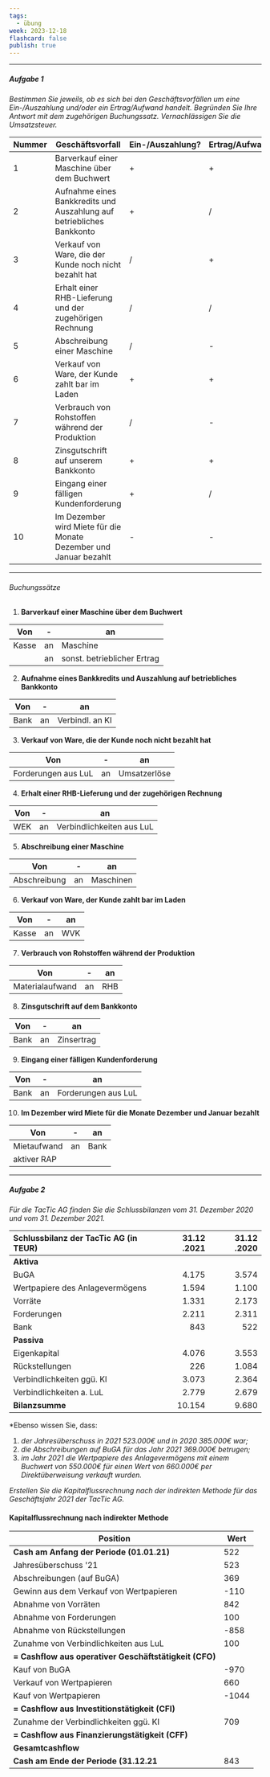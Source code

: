 ```yaml
---
tags:
  - übung
week: 2023-12-18
flashcard: false
publish: true
---
```

***
##### Aufgabe 1
*Bestimmen Sie jeweils, ob es sich bei den Geschäftsvorfällen um eine Ein-/Auszahlung und/oder ein Ertrag/Aufwand handelt. Begründen Sie Ihre Antwort mit dem zugehörigen Buchungssatz. Vernachlässigen Sie die Umsatzsteuer.*

| Nummer | Geschäftsvorfall                                                      | Ein-/Auszahlung? | Ertrag/Aufwand |
| ------ | --------------------------------------------------------------------- | ---------------- | -------------- |
| 1      | Barverkauf einer Maschine über dem Buchwert                           | +                | +              |
| 2      | Aufnahme eines Bankkredits und Auszahlung auf betriebliches Bankkonto | +                | /              |
| 3      | Verkauf von Ware, die der Kunde noch nicht bezahlt hat                | /                | +              |
| 4      | Erhalt einer RHB-Lieferung und der zugehörigen Rechnung               | /                | /              | 
| 5      | Abschreibung einer Maschine                                           | /                | -              |
| 6      | Verkauf von Ware, der Kunde zahlt bar im Laden                        | +                | +              |
| 7      | Verbrauch von Rohstoffen während der Produktion                       | /                | -              |
| 8      | Zinsgutschrift auf unserem Bankkonto                                  | +                | +              |
| 9      | Eingang einer fälligen Kundenforderung                                | +                | /              |
| 10     | Im Dezember wird Miete für die Monate Dezember und Januar bezahlt     | -                | -              |

***
###### Buchungssätze

1. **Barverkauf einer Maschine über dem Buchwert**

| Von   | -   | an                          |
| ----- | --- | --------------------------- |
| Kasse | an  | Maschine                    |
|       | an  | sonst. betrieblicher Ertrag |


2. **Aufnahme eines Bankkredits und Auszahlung auf betriebliches Bankkonto**

| Von  | -   | an              |
| ---- | --- | --------------- |
| Bank | an  | Verbindl. an KI | 


3. **Verkauf von Ware, die der Kunde noch nicht bezahlt hat**

| Von                 | -   | an           |
| ------------------- | --- | ------------ |
| Forderungen aus LuL | an  | Umsatzerlöse |


4. **Erhalt einer RHB-Lieferung und der zugehörigen Rechnung**

| Von | -   | an                        |
| --- | --- | ------------------------- |
| WEK | an  | Verbindlichkeiten aus LuL |


5. **Abschreibung einer Maschine**

| Von          | -   | an        |
| ------------ | --- | --------- |
| Abschreibung | an  | Maschinen | 


6. **Verkauf von Ware, der Kunde zahlt bar im Laden**

| Von   | -   | an  |
| ----- | --- | --- |
| Kasse | an  | WVK | 


7. **Verbrauch von Rohstoffen während der Produktion**

| Von             | -   | an  |
| --------------- | --- | --- |
| Materialaufwand | an  | RHB |


8. **Zinsgutschrift auf dem Bankkonto**

| Von  | -   | an         |
| ---- | --- | ---------- |
| Bank | an  | Zinsertrag | 


9. **Eingang einer fälligen Kundenforderung**

| Von  | -   | an                  |
| ---- | --- | ------------------- |
| Bank | an  | Forderungen aus LuL |


10. **Im Dezember wird Miete für die Monate Dezember und Januar bezahlt**

| Von         | -   | an   |
| ----------- | --- | ---- |
| Mietaufwand | an  | Bank |
| aktiver RAP |     |      | 

***
##### Aufgabe 2
*Für die TacTic AG finden Sie die Schlussbilanzen vom 31. Dezember 2020 und vom 31. Dezember 2021.*

| Schlussbilanz der TacTic AG (in TEUR) | 31.12 .2021 | 31.12 .2020 |
|:------------------------------------- | -----------:| -----------:|
| **Aktiva**                                |             |             |
| BuGA                                  |       4.175 |       3.574 |
| Wertpapiere des Anlagevermögens       |       1.594 |       1.100 |
| Vorräte                               |       1.331 |       2.173 |
| Forderungen                           |       2.211 |       2.311 |
| Bank                                  |         843 |         522 |
| **Passiva**                               |             |             |
| Eigenkapital                          |       4.076 |       3.553 |
| Rückstellungen                        |         226 |       1.084 |
| Verbindlichkeiten ggü. Kl             |       3.073 |       2.364 |
| Verbindlichkeiten a. LuL              |       2.779 |       2.679 |
| **Bilanzsumme**                           |      10.154 |       9.680 |

*Ebenso wissen Sie, dass:
1. *der Jahresüberschuss in 2021 523.000€ und in 2020 385.000€ war;*
2. *die Abschreibungen auf BuGA für das Jahr 2021 369.000€ betrugen;*
3. *im Jahr 2021 die Wertpapiere des Anlagevermögens mit einem Buchwert von 550.000€ für einen Wert von 660.000€ per Direktüberweisung verkauft wurden.*

*Erstellen Sie die Kapitalflussrechnung nach der indirekten Methode für das Geschäftsjahr 2021 der TacTic AG.*

#### Kapitalflussrechnung nach indirekter Methode

| Position                                               | Wert  |
| ------------------------------------------------------ | ----- |
| **Cash am Anfang der Periode (01.01.21)**              | 522   |
| Jahresüberschuss '21                                   | 523   |
| Abschreibungen (auf BuGA)                              | 369   |
| Gewinn aus dem Verkauf von Wertpapieren                | -110  |
| Abnahme von Vorräten                                   | 842   |
| Abnahme von Forderungen                                | 100   |
| Abnahme von Rückstellungen                             | -858  |
| Zunahme von Verbindlichkeiten aus LuL                  | 100   |
| **= Cashflow aus operativer Geschäftstätigkeit (CFO)** |       |
| Kauf von BuGA                                          | -970  |
| Verkauf von Wertpapieren                               | 660   |
| Kauf von Wertpapieren                                  | -1044 |
| **= Cashflow aus Investitionstätigkeit (CFI)**         |       |
| Zunahme der Verbindlichkeiten ggü. KI                  | 709   |
| **= Cashflow aus Finanzierungstätigkeit (CFF)**        |       |
| **Gesamtcashflow**                                     |       |
| **Cash am Ende der Periode (31.12.21**                 | 843   |
<!-- TBLFM: @>$2=sum(@I..@-1) -->
